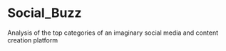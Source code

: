 # Social_Buzz
Analysis of the top categories of an imaginary social media and content creation platform
